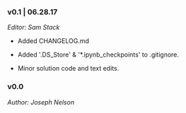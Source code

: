 ### v0.1 | 06.28.17

_Editor: Sam Stack_

- Added CHANGELOG.md 

- Added '.DS_Store' & '*.ipynb_checkpoints' to .gitignore.

- Minor solution code and text edits.


### v0.0

_Author: Joseph Nelson_
